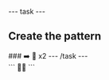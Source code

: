 --- task ---
<h2 class="c-project-heading--task">Create the pattern</h2>
### ➡️ 🦡 x2
--- /task ---

<div class="c-project-output">
```
🦡🦡
```
</div>
